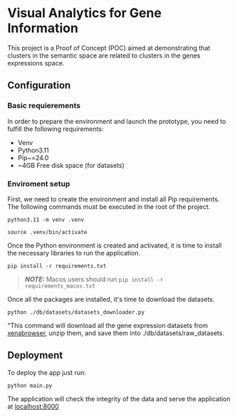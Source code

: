 # Visual Analytics for Gene Information
This project is a Proof of Concept (POC) aimed at demonstrating that clusters in the semantic space are related to clusters in the genes expressions space.

## Configuration
### Basic requierements
In order to prepare the environment and launch the prototype, you need to fulfill the following requirements:

- Venv
- Python3.11
- Pip~=24.0
- ~4GB Free disk space (for datasets)

### Enviroment setup

First, we need to create the environment and install all Pip requirements. The following commands must be executed in the root of the project.

```
python3.11 -m venv .venv

source .venv/bin/activate
```
Once the Python environment is created and activated, it is time to install the necessary libraries to run the application.

`pip install -r requirements.txt`

> **_NOTE:_** Macos users should run
 `pip install -r requirements_macos.txt`


Once all the packages are installed, it's time to download the datasets.

`python ./db/datasets/datasets_downloader.py`

"This command will download all the gene expression datasets from [xenabrowser](https://xenabrowser.net), unzip them, and save them into ./db/datasets/raw_datasets.

## Deployment

To deploy the app just run:

`python main.py`

The application will check the integrity of the data and serve the application at [localhost:8000](http://127.0.0.1:8000) 


